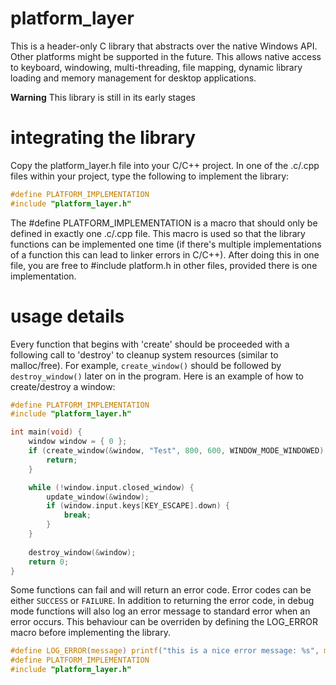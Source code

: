 # platform_layer
This is a header-only C library that abstracts over the native Windows API. Other platforms might be supported in the future. This allows native access to keyboard, windowing, multi-threading, file mapping, dynamic library loading and memory management for desktop applications. 

**Warning**
This library is still in its early stages

# integrating the library
Copy the platform_layer.h file into your C/C++ project. In one of the .c/.cpp files within your project, type the following to implement the library:

```C
#define PLATFORM_IMPLEMENTATION
#include "platform_layer.h"
```

The #define PLATFORM_IMPLEMENTATION is a macro that should only be defined in exactly one .c/.cpp file. This macro is used so that the library functions can be implemented one time (if there's multiple implementations of a function this can lead to linker errors in C/C++). After doing this in one file, you are free to #include platform.h in other files, provided there is one implementation. 

# usage details
Every function that begins with 'create' should be proceeded with a following call to 'destroy' to cleanup system resources (similar to malloc/free). For example, `create_window()` should be followed by `destroy_window()` later on in the program. Here is an example of how to create/destroy a window: 

```C
#define PLATFORM_IMPLEMENTATION
#include "platform_layer.h"

int main(void) {
    window window = { 0 };
    if (create_window(&window, "Test", 800, 600, WINDOW_MODE_WINDOWED) != SUCCESS) {
        return;
    }

    while (!window.input.closed_window) {
        update_window(&window);
        if (window.input.keys[KEY_ESCAPE].down) {
            break;
        }
    }
    
    destroy_window(&window);
    return 0;
}
```
Some functions can fail and will return an error code. Error codes can be either `SUCCESS` or `FAILURE`. In addition to returning the error code, in debug mode functions will also log an error message to standard error when an error occurs. This behaviour can be overriden by defining the LOG_ERROR macro before implementing the library. 
```C
#define LOG_ERROR(message) printf("this is a nice error message: %s", message)
#define PLATFORM_IMPLEMENTATION
#include "platform_layer.h"
```
